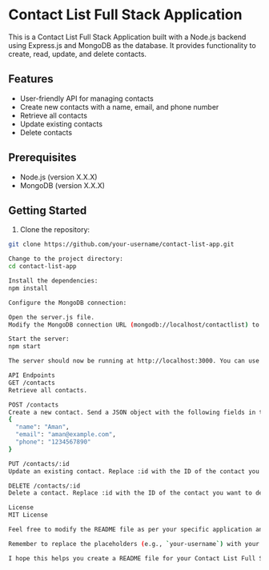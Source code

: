 # Contact List Full Stack Application

This is a Contact List Full Stack Application built with a Node.js backend using Express.js and MongoDB as the database. It provides functionality to create, read, update, and delete contacts.

## Features

- User-friendly API for managing contacts
- Create new contacts with a name, email, and phone number
- Retrieve all contacts
- Update existing contacts
- Delete contacts

## Prerequisites

- Node.js (version X.X.X)
- MongoDB (version X.X.X)

## Getting Started

1. Clone the repository:

```bash
git clone https://github.com/your-username/contact-list-app.git

Change to the project directory:
cd contact-list-app

Install the dependencies:
npm install

Configure the MongoDB connection:

Open the server.js file.
Modify the MongoDB connection URL (mongodb://localhost/contactlist) to match your MongoDB server setup.

Start the server:
npm start

The server should now be running at http://localhost:3000. You can use tools like cURL, Postman, or any HTTP client to interact with the API endpoints.

API Endpoints
GET /contacts
Retrieve all contacts.

POST /contacts
Create a new contact. Send a JSON object with the following fields in the request body:
{
  "name": "Aman",
  "email": "aman@example.com",
  "phone": "1234567890"
}

PUT /contacts/:id
Update an existing contact. Replace :id with the ID of the contact you want to update. Send a JSON object with the updated fields in the request body.

DELETE /contacts/:id
Delete a contact. Replace :id with the ID of the contact you want to delete.

License
MIT License

Feel free to modify the README file as per your specific application and add any additional sections or information that you think would be helpful for users to understand and set up your Contact List Full Stack Application.

Remember to replace the placeholders (e.g., `your-username`) with your actual information and provide accurate instructions for installation and usage.

I hope this helps you create a README file for your Contact List Full Stack Application!



